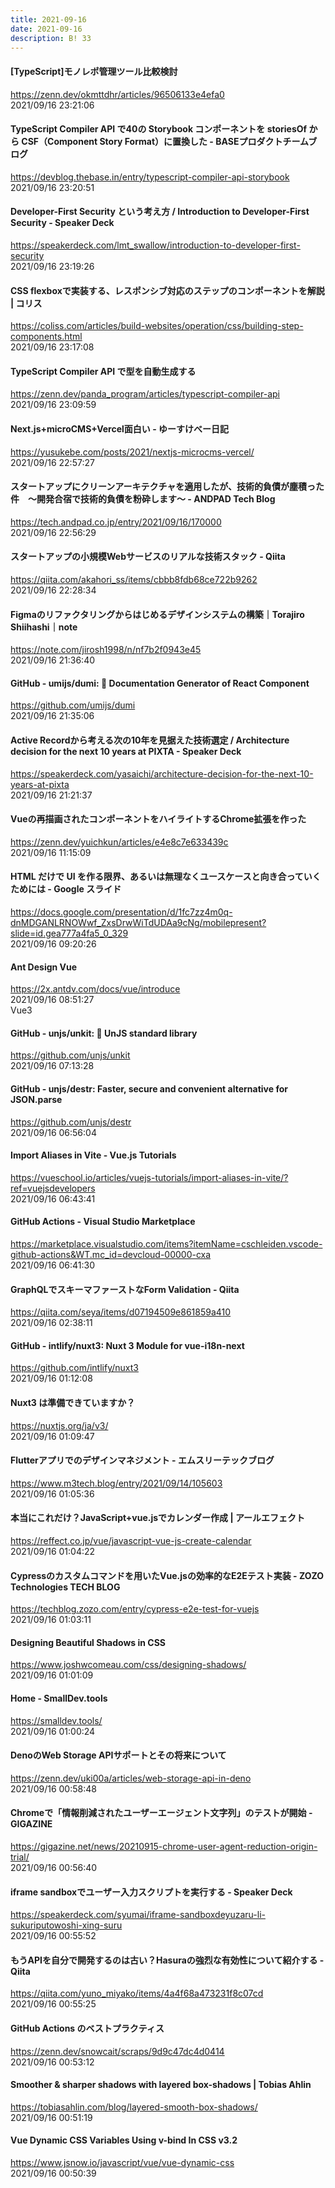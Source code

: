 ```yaml
---
title: 2021-09-16
date: 2021-09-16
description: B! 33
---
```


#### [TypeScript]モノレポ管理ツール比較検討
https://zenn.dev/okmttdhr/articles/96506133e4efa0<br>
2021/09/16 23:21:06<br>


#### TypeScript Compiler API で40の Storybook コンポーネントを storiesOf から CSF（Component Story Format）に置換した - BASEプロダクトチームブログ
https://devblog.thebase.in/entry/typescript-compiler-api-storybook<br>
2021/09/16 23:20:51<br>


#### Developer-First Security という考え方 / Introduction to Developer-First Security - Speaker Deck
https://speakerdeck.com/lmt_swallow/introduction-to-developer-first-security<br>
2021/09/16 23:19:26<br>


#### CSS flexboxで実装する、レスポンシブ対応のステップのコンポーネントを解説 | コリス
https://coliss.com/articles/build-websites/operation/css/building-step-components.html<br>
2021/09/16 23:17:08<br>


#### TypeScript Compiler API で型を自動生成する
https://zenn.dev/panda_program/articles/typescript-compiler-api<br>
2021/09/16 23:09:59<br>


#### Next.js+microCMS+Vercel面白い - ゆーすけべー日記
https://yusukebe.com/posts/2021/nextjs-microcms-vercel/<br>
2021/09/16 22:57:27<br>


#### スタートアップにクリーンアーキテクチャを適用したが、技術的負債が塵積った件　〜開発合宿で技術的負債を粉砕します〜 - ANDPAD Tech Blog
https://tech.andpad.co.jp/entry/2021/09/16/170000<br>
2021/09/16 22:56:29<br>


#### スタートアップの小規模Webサービスのリアルな技術スタック - Qiita
https://qiita.com/akahori_ss/items/cbbb8fdb68ce722b9262<br>
2021/09/16 22:28:34<br>


#### Figmaのリファクタリングからはじめるデザインシステムの構築｜Torajiro Shiihashi｜note
https://note.com/jirosh1998/n/nf7b2f0943e45<br>
2021/09/16 21:36:40<br>


#### GitHub - umijs/dumi: 📖 Documentation Generator of React Component
https://github.com/umijs/dumi<br>
2021/09/16 21:35:06<br>


#### Active Recordから考える次の10年を見据えた技術選定 / Architecture decision for the next 10 years at PIXTA - Speaker Deck
https://speakerdeck.com/yasaichi/architecture-decision-for-the-next-10-years-at-pixta<br>
2021/09/16 21:21:37<br>


#### Vueの再描画されたコンポーネントをハイライトするChrome拡張を作った
https://zenn.dev/yuichkun/articles/e4e8c7e633439c<br>
2021/09/16 11:15:09<br>


#### HTML だけで UI を作る限界、あるいは無理なくユースケースと向き合っていくためには - Google スライド
https://docs.google.com/presentation/d/1fc7zz4m0q-dnMDGANLRNOWwf_ZxsDrwWiTdUDAa9cNg/mobilepresent?slide=id.gea777a4fa5_0_329<br>
2021/09/16 09:20:26<br>


#### Ant Design Vue
https://2x.antdv.com/docs/vue/introduce<br>
2021/09/16 08:51:27<br>
Vue3


#### GitHub - unjs/unkit: 📙 UnJS standard library
https://github.com/unjs/unkit<br>
2021/09/16 07:13:28<br>


#### GitHub - unjs/destr: Faster, secure and convenient alternative for JSON.parse
https://github.com/unjs/destr<br>
2021/09/16 06:56:04<br>


#### Import Aliases in Vite - Vue.js Tutorials
https://vueschool.io/articles/vuejs-tutorials/import-aliases-in-vite/?ref=vuejsdevelopers<br>
2021/09/16 06:43:41<br>


#### GitHub Actions - Visual Studio Marketplace
https://marketplace.visualstudio.com/items?itemName=cschleiden.vscode-github-actions&WT.mc_id=devcloud-00000-cxa<br>
2021/09/16 06:41:30<br>


#### GraphQLでスキーマファーストなForm Validation - Qiita
https://qiita.com/seya/items/d07194509e861859a410<br>
2021/09/16 02:38:11<br>


#### GitHub - intlify/nuxt3: Nuxt 3 Module for vue-i18n-next
https://github.com/intlify/nuxt3<br>
2021/09/16 01:12:08<br>


#### Nuxt3 は準備できていますか？
https://nuxtjs.org/ja/v3/<br>
2021/09/16 01:09:47<br>


#### Flutterアプリでのデザインマネジメント - エムスリーテックブログ
https://www.m3tech.blog/entry/2021/09/14/105603<br>
2021/09/16 01:05:36<br>


#### 本当にこれだけ？JavaScript+vue.jsでカレンダー作成 | アールエフェクト
https://reffect.co.jp/vue/javascript-vue-js-create-calendar<br>
2021/09/16 01:04:22<br>


#### Cypressのカスタムコマンドを用いたVue.jsの効率的なE2Eテスト実装 - ZOZO Technologies TECH BLOG
https://techblog.zozo.com/entry/cypress-e2e-test-for-vuejs<br>
2021/09/16 01:03:11<br>


#### Designing Beautiful Shadows in CSS
https://www.joshwcomeau.com/css/designing-shadows/<br>
2021/09/16 01:01:09<br>


#### Home - SmallDev.tools
https://smalldev.tools/<br>
2021/09/16 01:00:24<br>


#### DenoのWeb Storage APIサポートとその将来について
https://zenn.dev/uki00a/articles/web-storage-api-in-deno<br>
2021/09/16 00:58:48<br>


#### Chromeで「情報削減されたユーザーエージェント文字列」のテストが開始 - GIGAZINE
https://gigazine.net/news/20210915-chrome-user-agent-reduction-origin-trial/<br>
2021/09/16 00:56:40<br>


#### iframe sandboxでユーザー入力スクリプトを実行する - Speaker Deck
https://speakerdeck.com/syumai/iframe-sandboxdeyuzaru-li-sukuriputowoshi-xing-suru<br>
2021/09/16 00:55:52<br>


#### もうAPIを自分で開発するのは古い？Hasuraの強烈な有効性について紹介する - Qiita
https://qiita.com/yuno_miyako/items/4a4f68a473231f8c07cd<br>
2021/09/16 00:55:25<br>


#### GitHub Actions のベストプラクティス
https://zenn.dev/snowcait/scraps/9d9c47dc4d0414<br>
2021/09/16 00:53:12<br>


#### Smoother & sharper shadows with layered box-shadows | Tobias Ahlin
https://tobiasahlin.com/blog/layered-smooth-box-shadows/<br>
2021/09/16 00:51:19<br>


#### Vue Dynamic CSS Variables Using v-bind In CSS v3.2
https://www.jsnow.io/javascript/vue/vue-dynamic-css<br>
2021/09/16 00:50:39<br>


